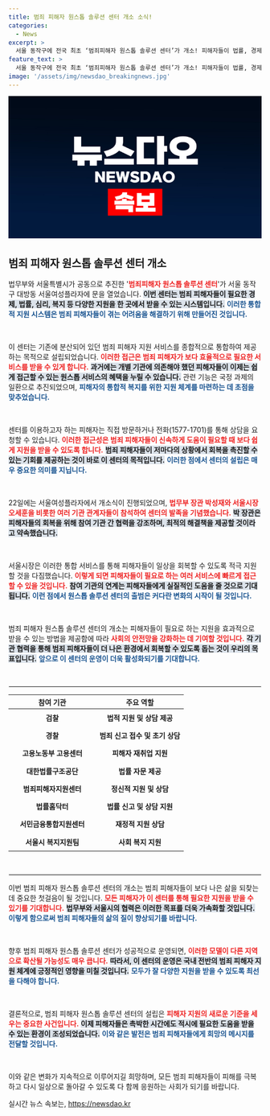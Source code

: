 ```yaml
---
title: 범죄 피해자 원스톱 솔루션 센터 개소 소식!
categories:
  - News
excerpt: >
  서울 동작구에 전국 최초 ‘범죄피해자 원스톱 솔루션 센터’가 개소! 피해자들이 법률, 경제, 심리적 지원을 한 곳에서 받을 수 있는 기회를 제공합니다. 이곳에서 해결책을 찾아보세요!
feature_text: >
  서울 동작구에 전국 최초 ‘범죄피해자 원스톱 솔루션 센터’가 개소! 피해자들이 법률, 경제, 심리적 지원을 한 곳에서 받을 수 있는 기회를 제공합니다. 이곳에서 해결책을 찾아보세요!
image: '/assets/img/newsdao_breakingnews.jpg'
---
```


<p><img src="/assets/img/newsdao_breakingnews.jpg" alt="ontimetimes 속보" /></p>

<h2 data-ke-size="size26">범죄 피해자 원스톱 솔루션 센터 개소</h2>

<p data-ke-size="size16">법무부와 서울특별시가 공동으로 추진한 '<b><span style="color: #ee2323;">범죄피해자 원스톱 솔루션 센터</span></b>'가 서울 동작구 대방동 서울여성플라자에 문을 열었습니다. <b><span style="background-color: #21538527;">이번 센터는 범죄 피해자들이 필요한 경제, 법률, 심리, 복지 등 다양한 지원을 한 곳에서 받을 수 있는 시스템입니다.</span></b> <b><span style="color: #1a5490;">이러한 통합적 지원 시스템은 범죄 피해자들이 겪는 어려움을 해결하기 위해 만들어진 것입니다.</span></b></p>

<p data-ke-size="size16">&nbsp;</p>

<p data-ke-size="size16">이 센터는 기존에 분산되어 있던 범죄 피해자 지원 서비스를 종합적으로 통합하여 제공하는 목적으로 설립되었습니다. <b><span style="color: #ee2323;">이러한 접근은 범죄 피해자가 보다 효율적으로 필요한 서비스를 받을 수 있게 합니다.</span></b> <b><span style="background-color: #21538527;">과거에는 개별 기관에 의존해야 했던 피해자들이 이제는 쉽게 접근할 수 있는 원스톱 서비스의 혜택을 누릴 수 있습니다.</span></b> 관련 기능은 국정 과제의 일환으로 추진되었으며, <b><span style="color: #1a5490;">피해자의 통합적 복지를 위한 지원 체계를 마련하는 데 초점을 맞추었습니다.</span></b></p>

<p data-ke-size="size16">&nbsp;</p>

<p data-ke-size="size16">센터를 이용하고자 하는 피해자는 직접 방문하거나 전화(1577-1701)를 통해 상담을 요청할 수 있습니다. <b><span style="color: #ee2323;">이러한 접근성은 범죄 피해자들이 신속하게 도움이 필요할 때 보다 쉽게 지원을 받을 수 있도록 합니다.</span></b> <b><span style="background-color: #21538527;">범죄 피해자들이 저마다의 상황에서 회복을 촉진할 수 있는 기회를 제공하는 것이 바로 이 센터의 목적입니다.</span></b> <b><span style="color: #1a5490;">이러한 점에서 센터의 설립은 매우 중요한 의미를 지닙니다.</span></b></p>

<p data-ke-size="size16">&nbsp;</p>

<p data-ke-size="size16">22일에는 서울여성플라자에서 개소식이 진행되었으며, <b><span style="color: #ee2323;">법무부 장관 박성재와 서울시장 오세훈을 비롯한 여러 기관 관계자들이 참석하여 센터의 발족을 기념했습니다.</span></b> <b><span style="background-color: #21538527;">박 장관은 피해자들의 회복을 위해 참여 기관 간 협력을 강조하며, 최적의 해결책을 제공할 것이라고 약속했습니다.</span></b></p>

<p data-ke-size="size16">&nbsp;</p>

<p data-ke-size="size16">서울시장은 이러한 통합 서비스를 통해 피해자들이 일상을 회복할 수 있도록 적극 지원할 것을 다짐했습니다. <b><span style="color: #ee2323;">이렇게 되면 피해자들이 필요로 하는 여러 서비스에 빠르게 접근할 수 있을 것입니다.</span></b> <b><span style="background-color: #21538527;">참여 기관의 연계는 피해자들에게 실질적인 도움을 줄 것으로 기대됩니다.</span></b> <b><span style="color: #1a5490;">이런 점에서 원스톱 솔루션 센터의 출범은 커다란 변화의 시작이 될 것입니다.</span></b></p>

<p data-ke-size="size16">&nbsp;</p>

<p data-ke-size="size16">범죄 피해자 원스톱 솔루션 센터의 개소는 피해자들이 필요로 하는 지원을 효과적으로 받을 수 있는 방법을 제공함에 따라 <b><span style="color: #ee2323;">사회의 안전망을 강화하는 데 기여할 것입니다.</span></b> <b><span style="background-color: #21538527;">각 기관 협력을 통해 범죄 피해자들이 더 나은 환경에서 회복할 수 있도록 돕는 것이 우리의 목표입니다.</span></b> <b><span style="color: #1a5490;">앞으로 이 센터의 운영이 더욱 활성화되기를 기대합니다.</span></b></p>

<p data-ke-size="size16">&nbsp;</p>

<hr style="border: 1px solid #eeeeee;">

<table style="width: 100%;">
    <thead>
        <tr>
            <th style="width: 50%; text-align: center;"><b>참여 기관</b></th>
            <th style="width: 50%; text-align: center;"><b>주요 역할</b></th>
        </tr>
    </thead>
    <tbody>
        <tr>
            <td style="text-align: center; height: 30px;"><b>검찰</b></td>
            <td style="text-align: center; height: 30px;"><b>법적 지원 및 상담 제공</b></td>
        </tr>
        <tr>
            <td style="text-align: center; height: 30px;"><b>경찰</b></td>
            <td style="text-align: center; height: 30px;"><b>범죄 신고 접수 및 초기 상담</b></td>
        </tr>
        <tr>
            <td style="text-align: center; height: 30px;"><b>고용노동부 고용센터</b></td>
            <td style="text-align: center; height: 30px;"><b>피해자 재취업 지원</b></td>
        </tr>
        <tr>
            <td style="text-align: center; height: 30px;"><b>대한법률구조공단</b></td>
            <td style="text-align: center; height: 30px;"><b>법률 자문 제공</b></td>
        </tr>
        <tr>
            <td style="text-align: center; height: 30px;"><b>범죄피해자지원센터</b></td>
            <td style="text-align: center; height: 30px;"><b>정신적 지원 및 상담</b></td>
        </tr>
        <tr>
            <td style="text-align: center; height: 30px;"><b>법률홈닥터</b></td>
            <td style="text-align: center; height: 30px;"><b>법률 신고 및 상담 지원</b></td>
        </tr>
        <tr>
            <td style="text-align: center; height: 30px;"><b>서민금융통합지원센터</b></td>
            <td style="text-align: center; height: 30px;"><b>재정적 지원 상담</b></td>
        </tr>
        <tr>
            <td style="text-align: center; height: 30px;"><b>서울시 복지지원팀</b></td>
            <td style="text-align: center; height: 30px;"><b>사회 복지 지원</b></td>
        </tr>
    </tbody>
</table>

<p data-ke-size="size16">&nbsp;</p>

<hr style="border: 1px solid #eeeeee;"> 

<p data-ke-size="size16">이번 범죄 피해자 원스톱 솔루션 센터의 개소는 범죄 피해자들이 보다 나은 삶을 되찾는 데 중요한 첫걸음이 될 것입니다. <b><span style="color: #ee2323;">모든 피해자가 이 센터를 통해 필요한 지원을 받을 수 있기를 기대합니다.</span></b> <b><span style="background-color: #21538527;">법무부와 서울시의 협력은 이러한 목표를 더욱 가속화할 것입니다.</span></b> <b><span style="color: #1a5490;">이렇게 함으로써 범죄 피해자들의 삶의 질이 향상되기를 바랍니다.</span></b></p>

<p data-ke-size="size16">&nbsp;</p>

<p data-ke-size="size16">향후 범죄 피해자 원스톱 솔루션 센터가 성공적으로 운영되면, <b><span style="color: #ee2323;">이러한 모델이 다른 지역으로 확산될 가능성도 매우 큽니다.</span></b> <b><span style="background-color: #21538527;">따라서, 이 센터의 운영은 국내 전반의 범죄 피해자 지원 체계에 긍정적인 영향을 미칠 것입니다.</span></b> <b><span style="color: #1a5490;">모두가 잘 다양한 지원을 받을 수 있도록 최선을 다해야 합니다.</span></b></p>

<p data-ke-size="size16">&nbsp;</p>

<p data-ke-size="size16">결론적으로, 범죄 피해자 원스톱 솔루션 센터의 설립은 <b><span style="color: #ee2323;">피해자 지원의 새로운 기준을 세우는 중요한 사건입니다.</span></b> <b><span style="background-color: #21538527;">이제 피해자들은 촉박한 시간에도 적시에 필요한 도움을 받을 수 있는 환경이 조성되었습니다.</span></b> <b><span style="color: #1a5490;">이와 같은 발전은 범죄 피해자들에게 희망의 메시지를 전달할 것입니다.</span></b></p>

<p data-ke-size="size16">&nbsp;</p>

<p data-ke-size="size16">이와 같은 변화가 지속적으로 이루어지길 희망하며, 모든 범죄 피해자들이 피해를 극복하고 다시 일상으로 돌아갈 수 있도록 다 함께 응원하는 사회가 되기를 바랍니다.</p>
실시간 뉴스 속보는, <a href="https://newsdao.kr" rel="dofollow">https://newsdao.kr</a>


